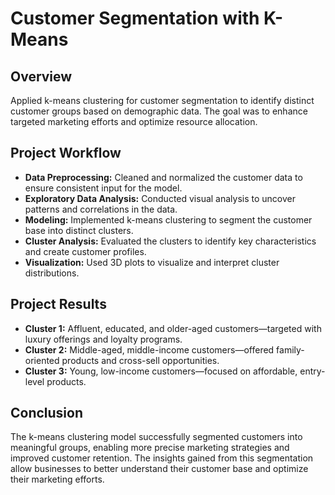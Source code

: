 # Customer Segmentation with K-Means

## Overview

Applied k-means clustering for customer segmentation to identify distinct customer groups based on demographic data. The goal was to enhance targeted marketing efforts and optimize resource allocation.

## Project Workflow

- **Data Preprocessing:** Cleaned and normalized the customer data to ensure consistent input for the model.
- **Exploratory Data Analysis:** Conducted visual analysis to uncover patterns and correlations in the data.
- **Modeling:** Implemented k-means clustering to segment the customer base into distinct clusters.
- **Cluster Analysis:** Evaluated the clusters to identify key characteristics and create customer profiles.
- **Visualization:** Used 3D plots to visualize and interpret cluster distributions.

## Project Results

- **Cluster 1:** Affluent, educated, and older-aged customers—targeted with luxury offerings and loyalty programs.
- **Cluster 2:** Middle-aged, middle-income customers—offered family-oriented products and cross-sell opportunities.
- **Cluster 3:** Young, low-income customers—focused on affordable, entry-level products.

## Conclusion

The k-means clustering model successfully segmented customers into meaningful groups, enabling more precise marketing strategies and improved customer retention. The insights gained from this segmentation allow businesses to better understand their customer base and optimize their marketing efforts.
